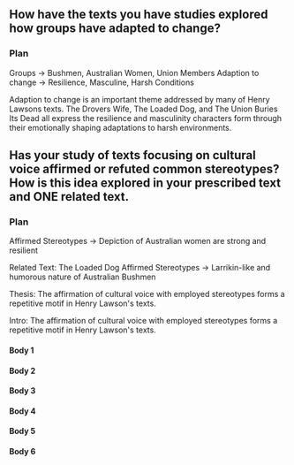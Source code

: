 ## How have the texts you have studies explored how groups have adapted to change?
### Plan
Groups -> Bushmen, Australian Women, Union Members
Adaption to change -> Resilience, Masculine, Harsh Conditions

Adaption to change is an important theme addressed by many of Henry Lawsons texts. The Drovers Wife, The Loaded Dog, and The Union Buries Its Dead all express the resilience and masculinity characters form through their emotionally shaping adaptations to harsh environments.
## Has your study of texts focusing on cultural voice affirmed or refuted common stereotypes? How is this idea explored in your prescribed text and ONE related text.
### Plan
Affirmed Stereotypes -> Depiction of Australian women are strong and resilient

Related Text: The Loaded Dog
Affirmed Stereotypes -> Larrikin-like and humorous nature of Australian Bushmen

Thesis: The affirmation of cultural voice with employed stereotypes forms a repetitive motif in Henry Lawson's texts.

Intro: The affirmation of cultural voice with employed stereotypes forms a repetitive motif in Henry Lawson's texts. 
#### Body 1
#### Body 2
#### Body 3
#### Body 4
#### Body 5
#### Body 6